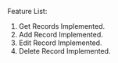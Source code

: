 Feature List:
1. Get Records Implemented.
2. Add Record Implemented.
3. Edit Record Implemented.
4. Delete Record Implemented.